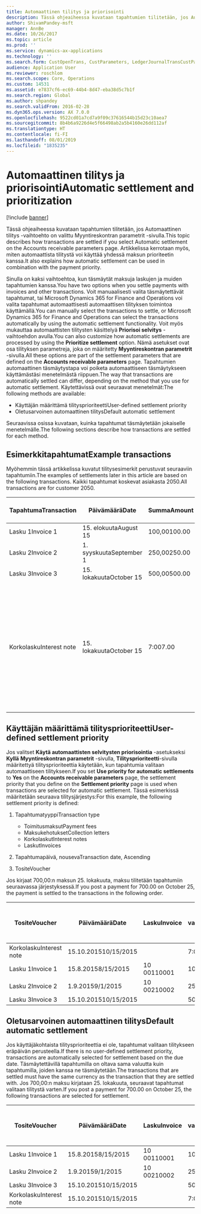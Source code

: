 ```yaml
---
title: Automaattinen tilitys ja priorisointi
description: Tässä ohjeaiheessa kuvataan tapahtumien tilitetään, jos Automaattinen tilitys -vaihtoehto on valittu Myyntireskontran parametrit -sivulla. Artikkelissa kerrotaan myös, miten automaattista tilitystä voi käyttää yhdessä maksun prioriteetin kanssa.
author: ShivamPandey-msft
manager: AnnBe
ms.date: 10/26/2017
ms.topic: article
ms.prod: ''
ms.service: dynamics-ax-applications
ms.technology: ''
ms.search.form: CustOpenTrans, CustParameters, LedgerJournalTransCustPaym
audience: Application User
ms.reviewer: roschlom
ms.search.scope: Core, Operations
ms.custom: 14531
ms.assetid: e7837cf6-ec69-44b4-8d47-eba38d5c7b1f
ms.search.region: Global
ms.author: shpandey
ms.search.validFrom: 2016-02-28
ms.dyn365.ops.version: AX 7.0.0
ms.openlocfilehash: 9522cd01a7cd7a9f09c37616544b15d23c10aea7
ms.sourcegitcommit: 8b4b6a9226d4e5f66498ab2a5b4160e26dd112af
ms.translationtype: HT
ms.contentlocale: fi-FI
ms.lasthandoff: 08/01/2019
ms.locfileid: "1835235"
---
```

# <a name="automatic-settlement-and-prioritization"></a><span data-ttu-id="e378a-104">Automaattinen tilitys ja priorisointi</span><span class="sxs-lookup"><span data-stu-id="e378a-104">Automatic settlement and prioritization</span></span>

[!include [banner](../includes/banner.md)]

<span data-ttu-id="e378a-105">Tässä ohjeaiheessa kuvataan tapahtumien tilitetään, jos Automaattinen tilitys -vaihtoehto on valittu Myyntireskontran parametrit -sivulla.</span><span class="sxs-lookup"><span data-stu-id="e378a-105">This topic describes how transactions are settled if you select Automatic settlement on the Accounts receivable parameters page.</span></span> <span data-ttu-id="e378a-106">Artikkelissa kerrotaan myös, miten automaattista tilitystä voi käyttää yhdessä maksun prioriteetin kanssa.</span><span class="sxs-lookup"><span data-stu-id="e378a-106">It also explains how automatic settlement can be used in combination with the payment priority.</span></span>

<span data-ttu-id="e378a-107">Sinulla on kaksi vaihtoehtoa, kun täsmäytät maksuja laskujen ja muiden tapahtumien kanssa.</span><span class="sxs-lookup"><span data-stu-id="e378a-107">You have two options when you settle payments with invoices and other transactions.</span></span> <span data-ttu-id="e378a-108">Voit manuaalisesti valita täsmäytettävät tapahtumat, tai Microsoft Dynamics 365 for Finance and Operations voi valita tapahtumat automaattisesti automaattisen tilityksen toimintoa käyttämällä.</span><span class="sxs-lookup"><span data-stu-id="e378a-108">You can manually select the transactions to settle, or Microsoft Dynamics 365 for Finance and Operations can select the transactions automatically by using the automatic settlement functionality.</span></span> <span data-ttu-id="e378a-109">Voit myös mukauttaa automaattisten tilitysten käsittelyä **Priorisoi selvitys** -vaihtoehdon avulla.</span><span class="sxs-lookup"><span data-stu-id="e378a-109">You can also customize how automatic settlements are processed by using the **Prioritize settlement** option.</span></span> <span data-ttu-id="e378a-110">Nämä asetukset ovat osa tilityksen parametreja, joka on määritetty **Myyntireskontran parametrit** -sivulla.</span><span class="sxs-lookup"><span data-stu-id="e378a-110">All these options are part of the settlement parameters that are defined on the **Accounts receivable parameters** page.</span></span> <span data-ttu-id="e378a-111">Tapahtumien automaattinen täsmäytystapa voi poiketa automaattiseen täsmäytykseen käyttämästäsi menetelmästä riippuen.</span><span class="sxs-lookup"><span data-stu-id="e378a-111">The way that transactions are automatically settled can differ, depending on the method that you use for automatic settlement.</span></span> <span data-ttu-id="e378a-112">Käytettävissä ovat seuraavat menetelmät:</span><span class="sxs-lookup"><span data-stu-id="e378a-112">The following methods are available:</span></span>

-   <span data-ttu-id="e378a-113">Käyttäjän määrittämä tilitysprioriteetti</span><span class="sxs-lookup"><span data-stu-id="e378a-113">User-defined settlement priority</span></span>
-   <span data-ttu-id="e378a-114">Oletusarvoinen automaattinen tilitys</span><span class="sxs-lookup"><span data-stu-id="e378a-114">Default automatic settlement</span></span>

<span data-ttu-id="e378a-115">Seuraavissa osissa kuvataan, kuinka tapahtumat täsmäytetään jokaiselle menetelmälle.</span><span class="sxs-lookup"><span data-stu-id="e378a-115">The following sections describe how transactions are settled for each method.</span></span>

## <a name="example-transactions"></a><span data-ttu-id="e378a-116">Esimerkkitapahtumat</span><span class="sxs-lookup"><span data-stu-id="e378a-116">Example transactions</span></span>
<span data-ttu-id="e378a-117">Myöhemmin tässä artikkelissa kuvatut tilitysesimerkit perustuvat seuraaviin tapahtumiin.</span><span class="sxs-lookup"><span data-stu-id="e378a-117">The examples of settlements later in this article are based on the following transactions.</span></span> <span data-ttu-id="e378a-118">Kaikki tapahtumat koskevat asiakasta 2050.</span><span class="sxs-lookup"><span data-stu-id="e378a-118">All transactions are for customer 2050.</span></span>

| <span data-ttu-id="e378a-119">Tapahtuma</span><span class="sxs-lookup"><span data-stu-id="e378a-119">Transaction</span></span>   | <span data-ttu-id="e378a-120">Päivämäärä</span><span class="sxs-lookup"><span data-stu-id="e378a-120">Date</span></span>        | <span data-ttu-id="e378a-121">Summa</span><span class="sxs-lookup"><span data-stu-id="e378a-121">Amount</span></span> | <span data-ttu-id="e378a-122">Käteisalennuksen ehdot</span><span class="sxs-lookup"><span data-stu-id="e378a-122">Cash discount terms</span></span> | <span data-ttu-id="e378a-123">Käteisalennuksen päivämäärä</span><span class="sxs-lookup"><span data-stu-id="e378a-123">Cash discount date</span></span> | <span data-ttu-id="e378a-124">Huomautukset</span><span class="sxs-lookup"><span data-stu-id="e378a-124">Comments</span></span>                                                                                                                                                                                      |
|---------------|-------------|--------|---------------------|--------------------|-----------------------------------------------------------------------------------------------------------------------------------------------------------------------------------------------|
| <span data-ttu-id="e378a-125">Lasku 1</span><span class="sxs-lookup"><span data-stu-id="e378a-125">Invoice 1</span></span>     | <span data-ttu-id="e378a-126">15. elokuuta</span><span class="sxs-lookup"><span data-stu-id="e378a-126">August 15</span></span>   | <span data-ttu-id="e378a-127">100,00</span><span class="sxs-lookup"><span data-stu-id="e378a-127">100.00</span></span> | <span data-ttu-id="e378a-128">2%14, netto 30</span><span class="sxs-lookup"><span data-stu-id="e378a-128">2%14, Net 30</span></span>        | <span data-ttu-id="e378a-129">29. elokuuta</span><span class="sxs-lookup"><span data-stu-id="e378a-129">August 29</span></span>          |                                                                                                                                                                                               |
| <span data-ttu-id="e378a-130">Lasku 2</span><span class="sxs-lookup"><span data-stu-id="e378a-130">Invoice 2</span></span>     | <span data-ttu-id="e378a-131">1. syyskuuta</span><span class="sxs-lookup"><span data-stu-id="e378a-131">September 1</span></span> | <span data-ttu-id="e378a-132">250,00</span><span class="sxs-lookup"><span data-stu-id="e378a-132">250.00</span></span> | <span data-ttu-id="e378a-133">2%14, netto 30</span><span class="sxs-lookup"><span data-stu-id="e378a-133">2%14, Net 30</span></span>        | <span data-ttu-id="e378a-134">15. syyskuuta</span><span class="sxs-lookup"><span data-stu-id="e378a-134">September 15</span></span>       |                                                                                                                                                                                               |
| <span data-ttu-id="e378a-135">Lasku 3</span><span class="sxs-lookup"><span data-stu-id="e378a-135">Invoice 3</span></span>     | <span data-ttu-id="e378a-136">15. lokakuuta</span><span class="sxs-lookup"><span data-stu-id="e378a-136">October 15</span></span>  | <span data-ttu-id="e378a-137">500,00</span><span class="sxs-lookup"><span data-stu-id="e378a-137">500.00</span></span> | <span data-ttu-id="e378a-138">2 % 14/netto 30</span><span class="sxs-lookup"><span data-stu-id="e378a-138">2% 14/Net 30</span></span>        | <span data-ttu-id="e378a-139">29. lokakuuta</span><span class="sxs-lookup"><span data-stu-id="e378a-139">October 29</span></span>         |                                                                                                                                                                                               |
| <span data-ttu-id="e378a-140">Korkolasku</span><span class="sxs-lookup"><span data-stu-id="e378a-140">Interest note</span></span> | <span data-ttu-id="e378a-141">15. lokakuuta</span><span class="sxs-lookup"><span data-stu-id="e378a-141">October 15</span></span>  | <span data-ttu-id="e378a-142">7:00</span><span class="sxs-lookup"><span data-stu-id="e378a-142">7.00</span></span>   |                     |                    | <span data-ttu-id="e378a-143">Tämä korkolasku on laskulle 1 ja laskulle 2.</span><span class="sxs-lookup"><span data-stu-id="e378a-143">This interest note is for invoice 1 and invoice 2.</span></span> <span data-ttu-id="e378a-144">Summa lasketaan 2 prosentin korkona summista, jotka ovat vähintään 30 päivää myöhässä.</span><span class="sxs-lookup"><span data-stu-id="e378a-144">The amount is calculated as 2-percent interest on amounts that are 30 or more days past due.</span></span> <span data-ttu-id="e378a-145">Esimerkki: 0,02 × (100,00 + 250,00) = 7,00.</span><span class="sxs-lookup"><span data-stu-id="e378a-145">For example, 0.02 × (100.00 + 250.00) = 7.00.</span></span> |

## <a name="user-defined-settlement-priority"></a><span data-ttu-id="e378a-146">Käyttäjän määrittämä tilitysprioriteetti</span><span class="sxs-lookup"><span data-stu-id="e378a-146">User-defined settlement priority</span></span>
<span data-ttu-id="e378a-147">Jos valitset **Käytä automaattisten selvitysten priorisointia** -asetukseksi **Kyllä** **Myyntireskontran parametrit** -sivulla, **Tilitysprioriteetti**-sivulla määritettyä tilitysprioriteettia käytetään, kun tapahtumia valitaan automaattiseen tilitykseen.</span><span class="sxs-lookup"><span data-stu-id="e378a-147">If you set **Use priority for automatic settlements** to **Yes** on the **Accounts receivable parameters** page, the settlement priority that you define on the **Settlement priority** page is used when transactions are selected for automatic settlement.</span></span> <span data-ttu-id="e378a-148">Tässä esimerkissä määritetään seuraava tilitysjärjestys:</span><span class="sxs-lookup"><span data-stu-id="e378a-148">For this example, the following settlement priority is defined:</span></span>

1.  <span data-ttu-id="e378a-149">Tapahtumatyyppi</span><span class="sxs-lookup"><span data-stu-id="e378a-149">Transaction type</span></span>
    -   <span data-ttu-id="e378a-150">Toimitusmaksut</span><span class="sxs-lookup"><span data-stu-id="e378a-150">Payment fees</span></span>
    -   <span data-ttu-id="e378a-151">Maksukehotukset</span><span class="sxs-lookup"><span data-stu-id="e378a-151">Collection letters</span></span>
    -   <span data-ttu-id="e378a-152">Korkolaskut</span><span class="sxs-lookup"><span data-stu-id="e378a-152">Interest notes</span></span>
    -   <span data-ttu-id="e378a-153">Laskut</span><span class="sxs-lookup"><span data-stu-id="e378a-153">Invoices</span></span>

2.  <span data-ttu-id="e378a-154">Tapahtumapäivä, nouseva</span><span class="sxs-lookup"><span data-stu-id="e378a-154">Transaction date, Ascending</span></span>
3.  <span data-ttu-id="e378a-155">Tosite</span><span class="sxs-lookup"><span data-stu-id="e378a-155">Voucher</span></span>

<span data-ttu-id="e378a-156">Jos kirjaat 700,00:n maksun 25. lokakuuta, maksu tilitetään tapahtumiin seuraavassa järjestyksessä.</span><span class="sxs-lookup"><span data-stu-id="e378a-156">If you post a payment for 700.00 on October 25, the payment is settled to the transactions in the following order.</span></span>

| <span data-ttu-id="e378a-157">Tosite</span><span class="sxs-lookup"><span data-stu-id="e378a-157">Voucher</span></span>       | <span data-ttu-id="e378a-158">Päivämäärä</span><span class="sxs-lookup"><span data-stu-id="e378a-158">Date</span></span>       | <span data-ttu-id="e378a-159">Lasku</span><span class="sxs-lookup"><span data-stu-id="e378a-159">Invoice</span></span> | <span data-ttu-id="e378a-160">Summa tapahtuman valuuttana</span><span class="sxs-lookup"><span data-stu-id="e378a-160">Amount in transaction currency</span></span> | <span data-ttu-id="e378a-161">Täsmäytettävä summa</span><span class="sxs-lookup"><span data-stu-id="e378a-161">Amount to settle</span></span> | <span data-ttu-id="e378a-162">Saldo</span><span class="sxs-lookup"><span data-stu-id="e378a-162">Balance</span></span> | <span data-ttu-id="e378a-163">Valuutta</span><span class="sxs-lookup"><span data-stu-id="e378a-163">Currency</span></span> |
|---------------|------------|---------|--------------------------------|------------------|---------|----------|
| <span data-ttu-id="e378a-164">Korkolasku</span><span class="sxs-lookup"><span data-stu-id="e378a-164">Interest note</span></span> | <span data-ttu-id="e378a-165">15.10.2015</span><span class="sxs-lookup"><span data-stu-id="e378a-165">10/15/2015</span></span> |         | <span data-ttu-id="e378a-166">7:00</span><span class="sxs-lookup"><span data-stu-id="e378a-166">7.00</span></span>                           | <span data-ttu-id="e378a-167">7:00</span><span class="sxs-lookup"><span data-stu-id="e378a-167">7.00</span></span>             | <span data-ttu-id="e378a-168">0,00</span><span class="sxs-lookup"><span data-stu-id="e378a-168">0.00</span></span>    | <span data-ttu-id="e378a-169">USD</span><span class="sxs-lookup"><span data-stu-id="e378a-169">USD</span></span>      |
| <span data-ttu-id="e378a-170">Lasku 1</span><span class="sxs-lookup"><span data-stu-id="e378a-170">Invoice 1</span></span>     | <span data-ttu-id="e378a-171">15.8.2015</span><span class="sxs-lookup"><span data-stu-id="e378a-171">8/15/2015</span></span>  | <span data-ttu-id="e378a-172">10 001</span><span class="sxs-lookup"><span data-stu-id="e378a-172">10001</span></span>   | <span data-ttu-id="e378a-173">100,00</span><span class="sxs-lookup"><span data-stu-id="e378a-173">100.00</span></span>                         | <span data-ttu-id="e378a-174">100,00</span><span class="sxs-lookup"><span data-stu-id="e378a-174">100.00</span></span>           | <span data-ttu-id="e378a-175">0,00</span><span class="sxs-lookup"><span data-stu-id="e378a-175">0.00</span></span>    | <span data-ttu-id="e378a-176">USD</span><span class="sxs-lookup"><span data-stu-id="e378a-176">USD</span></span>      |
| <span data-ttu-id="e378a-177">Lasku 2</span><span class="sxs-lookup"><span data-stu-id="e378a-177">Invoice 2</span></span>     | <span data-ttu-id="e378a-178">1.9.2015</span><span class="sxs-lookup"><span data-stu-id="e378a-178">9/1/2015</span></span>   | <span data-ttu-id="e378a-179">10 002</span><span class="sxs-lookup"><span data-stu-id="e378a-179">10002</span></span>   | <span data-ttu-id="e378a-180">250,00</span><span class="sxs-lookup"><span data-stu-id="e378a-180">250.00</span></span>                         | <span data-ttu-id="e378a-181">250,00</span><span class="sxs-lookup"><span data-stu-id="e378a-181">250.00</span></span>           | <span data-ttu-id="e378a-182">0,00</span><span class="sxs-lookup"><span data-stu-id="e378a-182">0.00</span></span>    | <span data-ttu-id="e378a-183">USD</span><span class="sxs-lookup"><span data-stu-id="e378a-183">USD</span></span>      |
| <span data-ttu-id="e378a-184">Lasku 3</span><span class="sxs-lookup"><span data-stu-id="e378a-184">Invoice 3</span></span>     | <span data-ttu-id="e378a-185">15.10.2015</span><span class="sxs-lookup"><span data-stu-id="e378a-185">10/15/2015</span></span> |         | <span data-ttu-id="e378a-186">500,00</span><span class="sxs-lookup"><span data-stu-id="e378a-186">500.00</span></span>                         | <span data-ttu-id="e378a-187">343,00</span><span class="sxs-lookup"><span data-stu-id="e378a-187">343.00</span></span>           | <span data-ttu-id="e378a-188">157,00</span><span class="sxs-lookup"><span data-stu-id="e378a-188">157.00</span></span>  | <span data-ttu-id="e378a-189">USD</span><span class="sxs-lookup"><span data-stu-id="e378a-189">USD</span></span>      |

## <a name="default-automatic-settlement"></a><span data-ttu-id="e378a-190">Oletusarvoinen automaattinen tilitys</span><span class="sxs-lookup"><span data-stu-id="e378a-190">Default automatic settlement</span></span>
<span data-ttu-id="e378a-191">Jos käyttäjäkohtaista tilitysprioriteettia ei ole, tapahtumat valitaan tilitykseen eräpäivän perusteella.</span><span class="sxs-lookup"><span data-stu-id="e378a-191">If there is no user-defined settlement priority, transactions are automatically selected for settlement based on the due date.</span></span> <span data-ttu-id="e378a-192">Täsmäytettävillä tapahtumilla on oltava sama valuutta kuin tapahtumilla, joiden kanssa ne täsmäytetään.</span><span class="sxs-lookup"><span data-stu-id="e378a-192">The transactions that are settled must have the same currency as the transaction that they are settled with.</span></span> <span data-ttu-id="e378a-193">Jos 700,00:n maksu kirjataan 25. lokakuuta, seuraavat tapahtumat valitaan tilitystä varten.</span><span class="sxs-lookup"><span data-stu-id="e378a-193">If you post a payment for 700.00 on October 25, the following transactions are selected for settlement.</span></span>

| <span data-ttu-id="e378a-194">Tosite</span><span class="sxs-lookup"><span data-stu-id="e378a-194">Voucher</span></span>       | <span data-ttu-id="e378a-195">Päivämäärä</span><span class="sxs-lookup"><span data-stu-id="e378a-195">Date</span></span>       | <span data-ttu-id="e378a-196">Lasku</span><span class="sxs-lookup"><span data-stu-id="e378a-196">Invoice</span></span> | <span data-ttu-id="e378a-197">Summa tapahtuman valuuttana</span><span class="sxs-lookup"><span data-stu-id="e378a-197">Amount in transaction currency</span></span> | <span data-ttu-id="e378a-198">Täsmäytettävä summa</span><span class="sxs-lookup"><span data-stu-id="e378a-198">Amount to settle</span></span> | <span data-ttu-id="e378a-199">Saldo</span><span class="sxs-lookup"><span data-stu-id="e378a-199">Balance</span></span> | <span data-ttu-id="e378a-200">Valuutta</span><span class="sxs-lookup"><span data-stu-id="e378a-200">Currency</span></span> |
|---------------|------------|---------|--------------------------------|------------------|---------|----------|
| <span data-ttu-id="e378a-201">Lasku 1</span><span class="sxs-lookup"><span data-stu-id="e378a-201">Invoice 1</span></span>     | <span data-ttu-id="e378a-202">15.8.2015</span><span class="sxs-lookup"><span data-stu-id="e378a-202">8/15/2015</span></span>  | <span data-ttu-id="e378a-203">10 001</span><span class="sxs-lookup"><span data-stu-id="e378a-203">10001</span></span>   | <span data-ttu-id="e378a-204">100,00</span><span class="sxs-lookup"><span data-stu-id="e378a-204">100.00</span></span>                         | <span data-ttu-id="e378a-205">100,00</span><span class="sxs-lookup"><span data-stu-id="e378a-205">100.00</span></span>           | <span data-ttu-id="e378a-206">0,00</span><span class="sxs-lookup"><span data-stu-id="e378a-206">0.00</span></span>    | <span data-ttu-id="e378a-207">USD</span><span class="sxs-lookup"><span data-stu-id="e378a-207">USD</span></span>      |
| <span data-ttu-id="e378a-208">Lasku 2</span><span class="sxs-lookup"><span data-stu-id="e378a-208">Invoice 2</span></span>     | <span data-ttu-id="e378a-209">1.9.2015</span><span class="sxs-lookup"><span data-stu-id="e378a-209">9/1/2015</span></span>   | <span data-ttu-id="e378a-210">10 002</span><span class="sxs-lookup"><span data-stu-id="e378a-210">10002</span></span>   | <span data-ttu-id="e378a-211">250,00</span><span class="sxs-lookup"><span data-stu-id="e378a-211">250.00</span></span>                         | <span data-ttu-id="e378a-212">250,00</span><span class="sxs-lookup"><span data-stu-id="e378a-212">250.00</span></span>           | <span data-ttu-id="e378a-213">0,00</span><span class="sxs-lookup"><span data-stu-id="e378a-213">0.00</span></span>    | <span data-ttu-id="e378a-214">USD</span><span class="sxs-lookup"><span data-stu-id="e378a-214">USD</span></span>      |
| <span data-ttu-id="e378a-215">Lasku 3</span><span class="sxs-lookup"><span data-stu-id="e378a-215">Invoice 3</span></span>     | <span data-ttu-id="e378a-216">15.10.2015</span><span class="sxs-lookup"><span data-stu-id="e378a-216">10/15/2015</span></span> |         | <span data-ttu-id="e378a-217">500,00</span><span class="sxs-lookup"><span data-stu-id="e378a-217">500.00</span></span>                         | <span data-ttu-id="e378a-218">350,00</span><span class="sxs-lookup"><span data-stu-id="e378a-218">350.00</span></span>           | <span data-ttu-id="e378a-219">150,00</span><span class="sxs-lookup"><span data-stu-id="e378a-219">150.00</span></span>  | <span data-ttu-id="e378a-220">USD</span><span class="sxs-lookup"><span data-stu-id="e378a-220">USD</span></span>      |
| <span data-ttu-id="e378a-221">Korkolasku</span><span class="sxs-lookup"><span data-stu-id="e378a-221">Interest note</span></span> | <span data-ttu-id="e378a-222">15.10.2015</span><span class="sxs-lookup"><span data-stu-id="e378a-222">10/15/2015</span></span> |         | <span data-ttu-id="e378a-223">7:00</span><span class="sxs-lookup"><span data-stu-id="e378a-223">7.00</span></span>                           | <span data-ttu-id="e378a-224">0,00</span><span class="sxs-lookup"><span data-stu-id="e378a-224">0.00</span></span>             | <span data-ttu-id="e378a-225">0,00</span><span class="sxs-lookup"><span data-stu-id="e378a-225">0.00</span></span>    | <span data-ttu-id="e378a-226">USD</span><span class="sxs-lookup"><span data-stu-id="e378a-226">USD</span></span>      |





